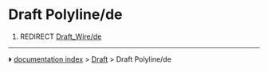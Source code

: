 # Draft Polyline/de
1.  REDIRECT [Draft_Wire/de](Draft_Wire/de.md)



---
⏵ [documentation index](../README.md) > [Draft](Draft_Workbench.md) > Draft Polyline/de
